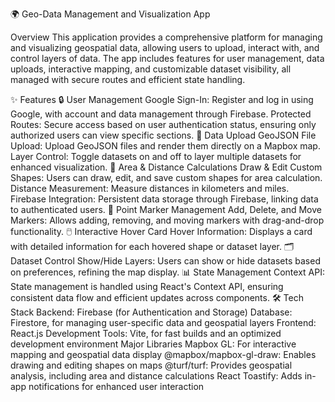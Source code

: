 🌍 Geo-Data Management and Visualization App

Overview
    This application provides a comprehensive platform for managing and visualizing geospatial data, allowing users to upload, interact with, and control layers of data. The app includes features for user management, data uploads, interactive mapping, and customizable dataset visibility, all managed with secure routes and efficient state handling.

✨ Features
🔒 User Management
    Google Sign-In: Register and log in using Google, with account and data management through Firebase.
    Protected Routes: Secure access based on user authentication status, ensuring only authorized users can view specific sections.
📂 Data Upload
        GeoJSON File Upload: Upload GeoJSON files and render them directly on a Mapbox map.
        Layer Control: Toggle datasets on and off to layer multiple datasets for enhanced visualization.
🧭 Area & Distance Calculations
        Draw & Edit Custom Shapes: Users can draw, edit, and save custom shapes for area calculation.
        Distance Measurement: Measure distances in kilometers and miles.
        Firebase Integration: Persistent data storage through Firebase, linking data to authenticated users.
📍 Point Marker Management
        Add, Delete, and Move Markers: Allows adding, removing, and moving markers with drag-and-drop functionality.
🖱️ Interactive Hover Card
        Hover Information: Displays a card with detailed information for each hovered shape or dataset layer.
🗂️ Dataset Control
        Show/Hide Layers: Users can show or hide datasets based on preferences, refining the map display.
📊 State Management
        Context API: State management is handled using React's Context API, ensuring consistent data flow and efficient updates across components.
🛠️ Tech Stack
        Backend: Firebase (for Authentication and Storage)
        Database: Firestore, for managing user-specific data and geospatial layers
        Frontend: React.js
        Development Tools: Vite, for fast builds and an optimized development environment
        Major Libraries
        Mapbox GL: For interactive mapping and geospatial data display
        @mapbox/mapbox-gl-draw: Enables drawing and editing shapes on maps
        @turf/turf: Provides geospatial analysis, including area and distance calculations
        React Toastify: Adds in-app notifications for enhanced user interaction